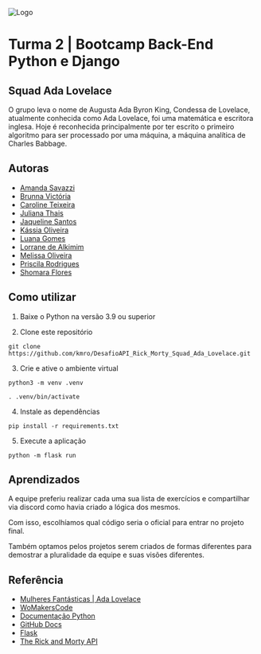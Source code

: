 
![Logo](https://blog.geekhunter.com.br/wp-content/uploads/2022/01/ada-lovelace-2.jpg)


# Turma 2 | Bootcamp Back-End Python e Django

## Squad Ada Lovelace

O grupo leva o nome de Augusta Ada Byron King, Condessa de Lovelace, atualmente conhecida como Ada Lovelace, foi uma matemática e escritora inglesa. Hoje é reconhecida principalmente por ter escrito o primeiro algoritmo para ser processado por uma máquina, a máquina analítica de Charles Babbage.


## Autoras

- [Amanda Savazzi](https://www.github.com/amandaspavan)
- [Brunna Victória](https://github.com/Brunnavic)
- [Caroline Teixeira](https://www.github.com/braincoreBR)
- [Juliana Thais](https://www.github.com/JulianaThais)
- [Jaqueline Santos](https://www.github.com/JaquelineAPSantos)
- [Kássia Oliveira](https://www.github.com/kmro)
- [Luana Gomes](https://www.github.com/luanafernanda)
- [Lorrane de Alkimim](https://www.github.com/LorraneAlkimim)
- [Melissa Oliveira](https://www.github.com/melissaoliveiras)
- [Priscila Rodrigues](https://www.github.com/Prihzinha)
- [Shomara Flores](https://www.github.com/ShomaraQuispe)


## Como utilizar

1. Baixe o Python na versão 3.9 ou superior

2. Clone este repositório

```
git clone https://github.com/kmro/DesafioAPI_Rick_Morty_Squad_Ada_Lovelace.git
```

3. Crie e ative o ambiente virtual

```
python3 -m venv .venv

. .venv/bin/activate
```

4. Instale as dependências

```
pip install -r requirements.txt
```

5. Execute a aplicação

```
python -m flask run
```


## Aprendizados

A equipe preferiu realizar cada uma sua lista de exercícios e compartilhar via discord como havia criado a lógica dos mesmos.

Com isso, escolhíamos qual código seria o oficial para entrar no projeto final.

Também optamos pelos projetos serem criados de formas diferentes para demostrar a pluralidade da equipe e suas visões diferentes.



## Referência

 - [Mulheres Fantásticas | Ada Lovelace](https://www.youtube.com/watch?v=kveunrBU5UM)
 - [WoMakersCode](https://www.maismulheres.tech)
 - [Documentação Python](https://docs.python.org/pt-br/3/index.html)
 - [GitHub Docs](https://docs.github.com/pt)
 - [Flask](https://flask.palletsprojects.com/en/3.0.x/)
 - [The Rick and Morty API](https://rickandmortyapi.com)
 
